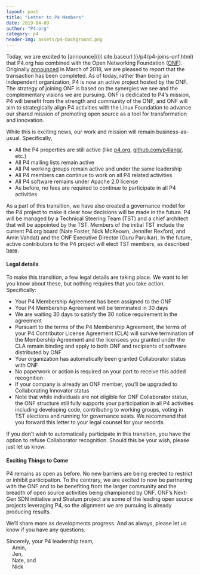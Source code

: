 ```yaml
---
layout: post
title: "Letter to P4 Members"
date: 2019-04-09
author: "P4.org"
category: p4
header-img: assets/p4-background.png
---
```


Today, we are excited to [announce]({{ site.baseurl }}/p4/p4-joins-onf.html) 
that P4.org has combined with the Open Networking Foundation
([ONF](https://www.opennetworking.org/)). Originally
[announced](https://p4.org/p4/p4-joins-onf-and-lf.html) in March of
2018, we are pleased to report that the transaction has been
completed. As of today, rather than being an independent organization,
P4 is now an active project hosted by the ONF. The strategy of joining
ONF is based on the synergies we see and the complementary visions we
are pursuing. ONF is dedicated to P4’s mission, P4 will benefit from
the strength and community of the ONF, and ONF will aim to
strategically align P4 activities with the Linux Foundation to advance
our shared mission of promoting open source as a tool for
transformation and innovation.

While this is exciting news, our work and mission will remain
business-as-usual. Specifically,

* All the P4 properties are still active (like [p4.org](https://p4.org), [github.com/p4lang/](https://github.com/p4lang), etc.)
* All P4 mailing lists remain active
* All P4 working groups remain active and under the same leadership
* All P4 members can continue to work on all P4 related activities
* All P4 software remains under Apache 2.0 license
* As before, no fees are required to continue to participate in all P4 activities

As a part of this transition, we have also created a governance model
for the P4 project to make it clear how decisions will be made in the
future. P4 will be managed by a Technical Steering Team (TST) and a
chief architect that will be appointed by the TST. Members of the
initial TST include the current P4.org board (Nate Foster, Nick
McKeown, Jennifer Rexford, and Amin Vahdat) and the ONF Executive
Director (Guru Parulkar). In the future, active contributors to the P4
project will elect TST members, as described
[here](https://github.com/p4lang/governance/wiki/P4-TST-Charter).

#### Legal details

To make this transition, a few legal details are taking place. We want
to let you know about these, but nothing requires that you take
action. Specifically:

* Your P4 Membership Agreement has been assigned to the ONF
* Your P4 Membership Agreement will be terminated in 30 days 
* We are waiting 30 days to satisfy the 30 notice requirement in the agreement
* Pursuant to the terms of the P4 Membership Agreement, the terms of your P4 Contributor License Agreement (CLA) will survive termination of the Membership Agreement and the licensees you granted under the CLA remain binding and apply to both ONF and recipients of software distributed by ONF 
* Your organization has automatically been granted Collaborator status with ONF 
* No paperwork or action is required on your part to receive this added recognition
* If your company is already an ONF member, you’ll be upgraded to Collaborating Innovator status
* Note that while individuals are not eligible for ONF Collaborator status, the ONF structure still fully supports your participation in all P4 activities including developing code, contributing to working groups, voting in TST elections and running for governance seats.
We recommend that you forward this letter to your legal counsel for your records.

If you don’t wish to automatically participate in this transition, you
have the option to refuse Collaborator recognition. Should this be
your wish, please just let us know.

#### Exciting Things to Come

P4 remains as open as before. No new barriers are being erected to
restrict or inhibit participation. To the contrary, we are excited to
now be partnering with the ONF and to be benefiting from the larger
community and the breadth of open source activities being championed
by ONF. ONF’s Next-Gen SDN initiative and Stratum project are some of
the leading open source projects leveraging P4, so the alignment we
are pursuing is already producing results.

We’ll share more as developments progress. And as always, please let
us know if you have any questions.

Sincerely, your P4 leadership team,<br />
&nbsp; &nbsp; Amin,<br />
&nbsp; &nbsp; Jen,<br />
&nbsp; &nbsp; Nate, and<br />
&nbsp; &nbsp; Nick
